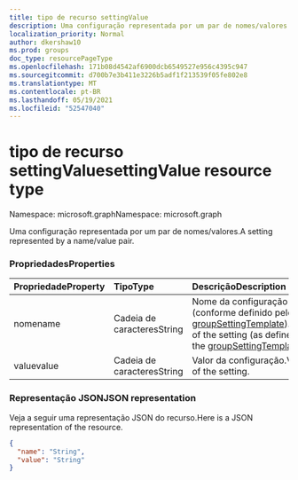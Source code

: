 ```yaml
---
title: tipo de recurso settingValue
description: Uma configuração representada por um par de nomes/valores.
localization_priority: Normal
author: dkershaw10
ms.prod: groups
doc_type: resourcePageType
ms.openlocfilehash: 171b08d4542af6900dcb6549527e956c4395c947
ms.sourcegitcommit: d700b7e3b411e3226b5adf1f213539f05fe802e8
ms.translationtype: MT
ms.contentlocale: pt-BR
ms.lasthandoff: 05/19/2021
ms.locfileid: "52547040"
---
```

# <a name="settingvalue-resource-type"></a><span data-ttu-id="c6672-103">tipo de recurso settingValue</span><span class="sxs-lookup"><span data-stu-id="c6672-103">settingValue resource type</span></span>

<span data-ttu-id="c6672-104">Namespace: microsoft.graph</span><span class="sxs-lookup"><span data-stu-id="c6672-104">Namespace: microsoft.graph</span></span>

<span data-ttu-id="c6672-105">Uma configuração representada por um par de nomes/valores.</span><span class="sxs-lookup"><span data-stu-id="c6672-105">A setting represented by a name/value pair.</span></span>

### <a name="properties"></a><span data-ttu-id="c6672-106">Propriedades</span><span class="sxs-lookup"><span data-stu-id="c6672-106">Properties</span></span>

| <span data-ttu-id="c6672-107">Propriedade</span><span class="sxs-lookup"><span data-stu-id="c6672-107">Property</span></span> | <span data-ttu-id="c6672-108">Tipo</span><span class="sxs-lookup"><span data-stu-id="c6672-108">Type</span></span> | <span data-ttu-id="c6672-109">Descrição</span><span class="sxs-lookup"><span data-stu-id="c6672-109">Description</span></span> |
|:---------------|:--------|:----------|
|<span data-ttu-id="c6672-110">nome</span><span class="sxs-lookup"><span data-stu-id="c6672-110">name</span></span>|<span data-ttu-id="c6672-111">Cadeia de caracteres</span><span class="sxs-lookup"><span data-stu-id="c6672-111">String</span></span>| <span data-ttu-id="c6672-112">Nome da configuração (conforme definido pelo [groupSettingTemplate](groupsettingtemplate.md)).</span><span class="sxs-lookup"><span data-stu-id="c6672-112">Name of the setting (as defined by the [groupSettingTemplate](groupsettingtemplate.md)).</span></span> |
|<span data-ttu-id="c6672-113">value</span><span class="sxs-lookup"><span data-stu-id="c6672-113">value</span></span>|<span data-ttu-id="c6672-114">Cadeia de caracteres</span><span class="sxs-lookup"><span data-stu-id="c6672-114">String</span></span>| <span data-ttu-id="c6672-115">Valor da configuração.</span><span class="sxs-lookup"><span data-stu-id="c6672-115">Value of the setting.</span></span> |

### <a name="json-representation"></a><span data-ttu-id="c6672-116">Representação JSON</span><span class="sxs-lookup"><span data-stu-id="c6672-116">JSON representation</span></span>

<span data-ttu-id="c6672-117">Veja a seguir uma representação JSON do recurso.</span><span class="sxs-lookup"><span data-stu-id="c6672-117">Here is a JSON representation of the resource.</span></span>

<!-- {
  "blockType": "resource",
  "optionalProperties": [

  ],
  "@odata.type": "microsoft.graph.settingValue"
}-->

```json
{
  "name": "String",
  "value": "String"
}

```


<!-- uuid: 8fcb5dbc-d5aa-4681-8e31-b001d5168d79
2015-10-25 14:57:30 UTC -->
<!-- {
  "type": "#page.annotation",
  "description": "settingValue resource",
  "keywords": "",
  "section": "documentation",
  "tocPath": ""
}-->


